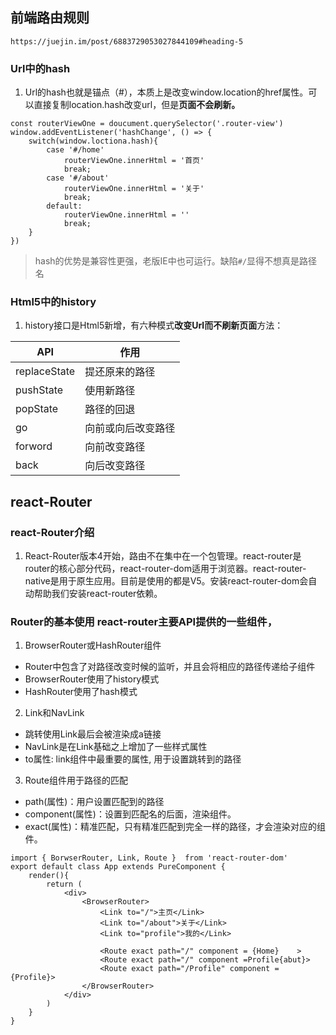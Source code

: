 ## 前端路由规则
`https://juejin.im/post/6883729053027844109#heading-5`
### Url中的hash
1. Url的hash也就是锚点（#），本质上是改变window.location的href属性。可以直接复制location.hash改变url，但是**页面不会刷新。**
```
const routerViewOne = doucument.querySelector('.router-view')
window.addEventListener('hashChange', () => {
    switch(window.loctiona.hash){
        case '#/home'
            routerViewOne.innerHtml = '首页'
            break;
        case '#/about'
            routerViewOne.innerHtml = '关于'
            break;
        default:
            routerViewOne.innerHtml = ''
            break;
    }
})
```
> hash的优势是兼容性更强，老版IE中也可运行。缺陷`#/`显得不想真是路径名


### Html5中的history
1. history接口是Html5新增，有六种模式**改变Url而不刷新页面**方法：

| API | 作用 |
| -- | -- |
|replaceState|提还原来的路径|
|pushState|使用新路径|
|popState|路径的回退|
|go|向前或向后改变路径|
|forword|向前改变路径|
|back|向后改变路径|

## react-Router
### react-Router介绍
1. React-Router版本4开始，路由不在集中在一个包管理。react-router是router的核心部分代码，react-router-dom适用于浏览器。react-router-native是用于原生应用。目前是使用的都是V5。安装react-router-dom会自动帮助我们安装react-router依赖。

### Router的基本使用 react-router主要API提供的一些组件，
1. BrowserRouter或HashRouter组件
- Router中包含了对路径改变时候的监听，并且会将相应的路径传递给子组件
- BrowserRouter使用了history模式
- HashRouter使用了hash模式

2. Link和NavLink
- 跳转使用Link最后会被渲染成a链接
- NavLink是在Link基础之上增加了一些样式属性
- to属性: link组件中最重要的属性, 用于设置跳转到的路径

3. Route组件用于路径的匹配
- path(属性)：用户设置匹配到的路径
- component(属性)：设置到匹配名的后面，渲染组件。
- exact(属性)：精准匹配，只有精准匹配到完全一样的路径，才会渲染对应的组件。
```
import { BorwserRouter, Link, Route }  from 'react-router-dom'
export default class App extends PureComponent {
    render(){
        return (
            <div>
                <BrowserRouter>
                    <Link to="/">主页</Link>
                    <Link to="/about">关于</Link>
                    <Link to="profile">我的</Link>     

                    <Route exact path="/" component = {Home}    >
                    <Route exact path="/" component =Profile{abut}>
                    <Route exact path="/Profile" component = {Profile}>
                </BrowserRouter>
            </div>
        )
    }
}
```

